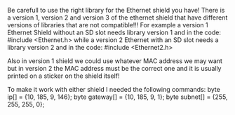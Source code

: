 Be carefull to use the right library for the Ethernet shield you have! There is a version 1, version 2 and version 3 of the ethernet shield that have different versions of libraries that are not compatible!!!
For example a version 1 Ethernet Shield without an SD slot needs library version 1 and in the code: #include <Ethernet.h>
while a version 2 Ethernet with an SD slot needs a library version 2 and in the code: #include <Ethernet2.h>

Also in version 1 shield we could use whatever MAC address we may want but in version 2 the MAC address must be the correct one and it is usually printed on a sticker on the shield itself!

To make it work with either shield I needed the following commands:
byte ip[] = {10, 185, 9, 146};
byte gateway[] = {10, 185, 9, 1};
byte subnet[] = {255, 255, 255, 0};
